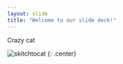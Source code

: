 ```yaml
---
layout: slide
title: "Welcome to our slide deck!"
---
```


Crazy cat

![skitchtocat](https://octodex.github.com/images/skitchtocat.png)
{: .center}
